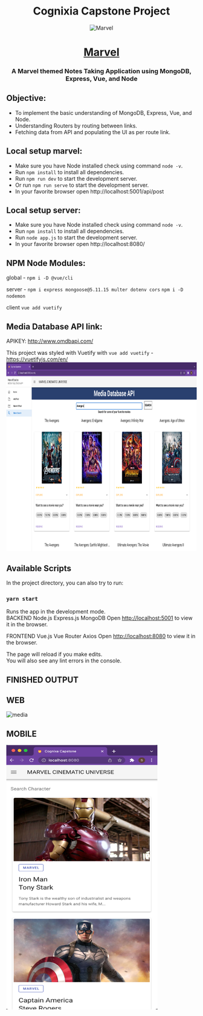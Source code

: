 <h1 align="center">Cognixia Capstone Project</h1>
<p align="center">
  <img  alt="Marvel" height="200px" width="350px" src="https://wallpaperaccess.com/full/342019.jpg">
</p>
<h1 align="center"><a href="https://www.marvel.com/" target="_blank">Marvel</a></h1>

<h3 align="center">A Marvel themed Notes Taking Application using MongoDB, Express, Vue, and Node</h3>

## Objective:
- To implement the basic understanding of MongoDB, Express, Vue, and Node.
- Understanding Routers by routing between links.
- Fetching data from API and populating the UI as per route link.

## Local setup marvel:
- Make sure you have Node installed check using command `node -v`.
- Run `npm install` to install all dependencies.
- Run `npm run dev` to start the development server.
- Or run `npm run serve` to start the development server.
- In your favorite browser open http://localhost:5001/api/post
## Local setup server:
- Make sure you have Node installed check using command `node -v`.
- Run `npm install` to install all dependencies.
- Run `node app.js` to start the development server.
- In your favorite browser open http://localhost:8080/

## NPM Node Modules:
global - `npm i -D @vue/cli`

server - `npm i express mongoose@5.11.15 multer dotenv cors` `npm i -D nodemon`

client `vue add vuetify`

## Media Database API link:
APIKEY: http://www.omdbapi.com/

This project was styled with Vuetify with `vue add vuetify` - https://vuetifyjs.com/en/
<img src="https://github.com/Skeeb32/Images/blob/master/media.png" alt="media" width="750" height="500">

## Available Scripts

In the project directory, you can also try to run:

### `yarn start`

Runs the app in the development mode.<br />
BACKEND
Node.js
Express.js
MongoDB
Open [http://localhost:5001](http://localhost:5001) to view it in the browser.

FRONTEND
Vue.js
Vue Router
Axios
Open [http://localhost:8080](http://localhost:8080) to view it in the browser.

The page will reload if you make edits.<br />
You will also see any lint errors in the console.



## FINISHED OUTPUT
## WEB
<img src="https://github.com/Skeeb32/Images/blob/master/web.png" alt="media" width="750" height="600">

## MOBILE
<img src="https://github.com/Skeeb32/Images/blob/master/mobile.png" alt="media" width="400" height="700">
